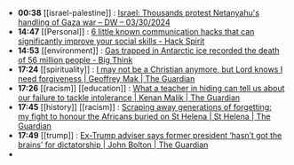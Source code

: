 - **00:38** [[israel-palestine]] : [Israel: Thousands protest Netanyahu's handling of Gaza war – DW – 03/30/2024](https://www.dw.com/en/israel-thousands-protest-netanyahus-handling-of-gaza-war/a-68706121 "Israel: Thousands protest Netanyahu's handling of Gaza war – DW – 03/30/2024")
- **14:47** [[Personal]] : [6 little known communication hacks that can significantly improve your social skills - Hack Spirit](https://hackspirit.com/little-known-communication-hacks-that-can-significantly-improve-your-social-skills/ "6 little known communication hacks that can significantly improve your social skills - Hack Spirit")
- **14:53** [[environment]] : [Gas trapped in Antarctic ice recorded the death of 56 million people - Big Think](https://bigthink.com/the-past/antarctic-ice-colonization/ "Gas trapped in Antarctic ice recorded the death of 56 million people - Big Think")
- **17:24** [[spirituality]] : [I may not be a Christian anymore, but Lord knows I need forgiveness | Geoffrey Mak | The Guardian](https://www.theguardian.com/commentisfree/2024/mar/31/christian-forgiveness-easter "I may not be a Christian anymore, but Lord knows I need forgiveness | Geoffrey Mak | The Guardian")
- **17:26** [[racism]] [[education]] : [What a teacher in hiding can tell us about our failure to tackle intolerance | Kenan Malik | The Guardian](https://www.theguardian.com/commentisfree/2024/mar/31/batley-school-what-teacher-in-hiding-can-tell-us-about-our-failure-to-tackle-intolerance "What a teacher in hiding can tell us about our failure to tackle intolerance | Kenan Malik | The Guardian")
- **17:45** [[history]] [[racism]] : [Scraping away generations of forgetting: my fight to honour the Africans buried on St Helena | St Helena | The Guardian](https://www.theguardian.com/world/2024/mar/27/scraping-away-generations-of-forgetting-my-fight-to-honour-the-africans-buried-on-st-helena "Scraping away generations of forgetting: my fight to honour the Africans buried on St Helena | St Helena | The Guardian")
- **17:49** [[trump]] : [Ex-Trump adviser says former president ‘hasn’t got the brains’ for dictatorship | John Bolton | The Guardian](https://www.theguardian.com/us-news/2024/mar/30/john-bolton-donald-trump-dictatorship "Ex-Trump adviser says former president ‘hasn’t got the brains’ for dictatorship | John Bolton | The Guardian")
-